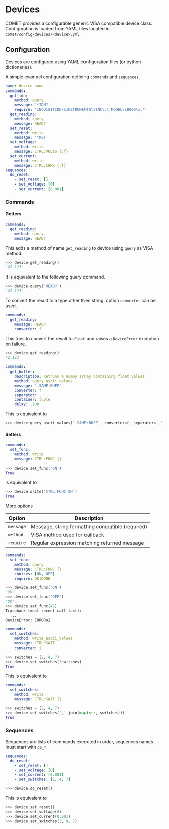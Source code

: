 # Devices

COMET provides a configurable generic VISA compatible device class.
Configuration is loaded from YAML files located in `comet/config/devices/<device>.yml`.

## Configuration

Devices are configured using YAML configuration files (or python dictionaries).

A simple exampel configuration defining `commands` and `sequences`.

```yaml
name: device name
commands:
  get_idn:
    method: query
    message: '*IDN?'
    require: 'INQUISITION\sINSTRUMENTS\sINC\.\,MODEL\s8000\s.*'
  get_reading:
    method: query
    message: READ?
  set_reset:
    method: write
    message: '*RST'
  set_voltage:
    method: write
    message: CTRL:VOLTS {:f}
  set_current:
    method: write
    message: CTRL:CURR {:f}
sequences:
  do_reset:
    - set_reset: []
    - set_voltage: [0]
    - set_current: [0.001]
```

### Commands

#### Getters

```yaml
commands:
  get_reading:
    method: query
    message: READ?
```

This adds a method of name `get_reading` to device using `query` as VISA method.

```python
>>> device.get_reading()
'42.123'
```

It is equivalent to the following query command.

```python
>>> device.query('READ?')
'42.123'
```

To convert the result to a type other then string, option `converter` can be used.

```yaml
commands:
  get_reading:
    message: READ?
    converter: f
```

This tries to convert the result to `float` and raises a `DeviceError` exception on failure.

```python
>>> device.get_reading()
42.123
```

```yaml
commands:
  get_buffer:
    description: Retruns a numpy array containing float values
    method: query_ascii_values
    message: ':SAMP:BUFF'
    converter: f
    separator: ,
    container: tuple
    delay: .100
```

This is equivalent to

```python
>>> device.query_ascii_values(':SAMP:BUFF', converter=f, separator=',', container=tuple, delay=.100)
```

#### Setters

```yaml
commands:
  set_func:
    method: write
    message: CTRL:FUNC {}
```

```python
>>> device.set_func('ON')
True
```

is equivalent to

```python
>>> device.write('CTRL:FUNC ON')
True
```

More options

| Option | Description |
| --- | --- |
| `message` | Message, string formatting compatible (required) |
| `method`  | VISA method used for callback |
| `require` | Regular expression matching returned message |

```yaml
commands:
  set_func:
    method: query
    message: CTRL:FUNC {}
    choices: [ON, OFF]
    require: OK|DONE
```

```python
>>> device.set_func('ON')
'OK'
>>> device.set_func('OFF')
'OK'
>>> device.set_func(42)
Traceback (most recent call last):
  ...
DeviceError: ERROR42
```

```yaml
commands:
  set_switches:
    method: write_ascii_values
    message: CTRL:SWIT
    converter: i
```

```python
>>> switches = (2, 4, 7)
>>> device.set_switches(*switches)
True
```

This is equivalent to

```yaml
commands:
  set_switches:
    method: write
    message: CTRL:SWIT {}
```

```python
>>> switches = (2, 4, 7)
>>> device.set_switches(','.join(map(str, switches)))
True
```

### Sequences

Sequences are lists of commands executed in order, sequences names must start with `do_*`.

```yaml
sequences:
  do_reset:
    - set_reset: []
    - set_voltage: [0]
    - set_current: [0.001]
    - set_switches: [2, 4, 7]
```

```python
>>> device.do_reset()
```

This is equivalent to

```python
>>> device.set_reset()
>>> device.set_voltage(0)
>>> device.set_current(0.001)
>>> device.set_switches(2, 4, 7)
```
